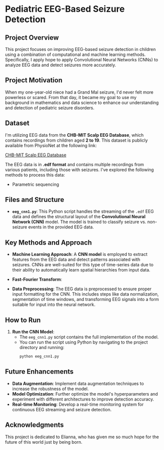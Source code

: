 # Pediatric EEG-Based Seizure Detection

## Project Overview 

This project focuses on improving EEG-based seizure detection in children using a combination of computational and machine learning methods. Specifically, I apply hope to apply Convolutional Neural Networks (CNNs) to analyze EEG data and detect seizures more accurately. 

## Project Motivation

When my one-year-old niece had a Grand Mal seizure, I'd never felt more powerless or scared. From that day, it became my goal to use my background in mathematics and data science to enhance our understanding and detection of pediatric seizure disorders.

## Dataset
I'm utilizing EEG data from the **CHB-MIT Scalp EEG Database**, which contains recordings from children aged **2 to 19**. This dataset is publicly available from PhysioNet at the following link:

[CHB-MIT Scalp EEG Database](https://archive.physionet.org/physiobank/database/chbmit/chb01/)

The EEG data is in **.edf format** and contains multiple recordings from various patients, including those with seizures. I've explored the following methods to process this data:

- Parametric sequencing

## Files and Structure
- **`eeg_cnn1.py`**: This Python script handles the streaming of the `.edf` EEG data and defines the structural layout of the **Convolutional Neural Network (CNN)** model. The model is trained to classify seizure vs. non-seizure events in the provided EEG data.

## Key Methods and Approach
- **Machine Learning Approach**: A **CNN model** is employed to extract features from the EEG data and detect patterns associated with seizures. CNNs are well-suited for this type of time-series data due to their ability to automatically learn spatial hierarchies from input data.
  
- **Fast-Fourier Transform**:
  
- **Data Preprocessing**: The EEG data is preprocessed to ensure proper input formatting for the CNN. This includes steps like data normalization, segmentation of time windows, and transforming EEG signals into a form suitable for input into the neural network.

## How to Run
1. **Run the CNN Model**:
   - The `eeg_cnn1.py` script contains the full implementation of the model.
   - You can run the script using Python by navigating to the project directory and running:
     ```bash
     python eeg_cnn1.py
     ```

## Future Enhancements
- **Data Augmentation**: Implement data augmentation techniques to increase the robustness of the model.
- **Model Optimization**: Further optimize the model's hyperparameters and experiment with different architectures to improve detection accuracy.
- **Real-time Monitoring**: Develop a real-time monitoring system for continuous EEG streaming and seizure detection.

## Acknowledgments
This project is dedicated to Elianna, who has given me so much hope for the future of this world just by being born.
